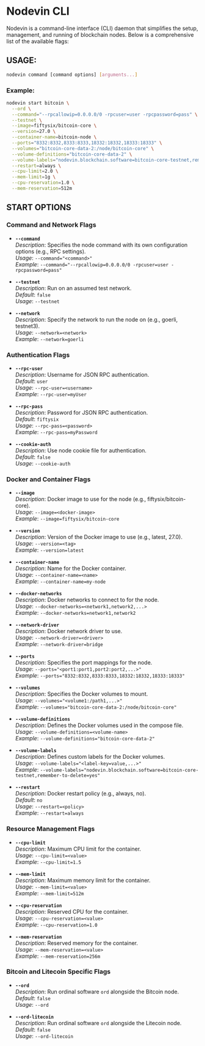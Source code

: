 # Nodevin CLI

Nodevin is a command-line interface (CLI) daemon that simplifies the setup, management, and running of blockchain nodes. Below is a comprehensive list of the available flags:

## USAGE:
```bash
nodevin command [command options] [arguments...]
```

### Example:
```bash
nodevin start bitcoin \
  --ord \
  --command="--rpcallowip=0.0.0.0/0 -rpcuser=user -rpcpassword=pass" \
  --testnet \
  --image=fiftysix/bitcoin-core \
  --version=27.0 \
  --container-name=bitcoin-node \
  --ports="8332:8332,8333:8333,18332:18332,18333:18333" \
  --volumes="bitcoin-core-data-2:/node/bitcoin-core" \
  --volume-definitions="bitcoin-core-data-2" \
  --volume-labels="nodevin.blockchain.software=bitcoin-core-testnet,remember-to-delete=yes" \
  --restart=always \
  --cpu-limit=2.0 \
  --mem-limit=1g \
  --cpu-reservation=1.0 \
  --mem-reservation=512m
```

## START OPTIONS

### Command and Network Flags

- **`--command`**  
  *Description*: Specifies the node command with its own configuration options (e.g., RPC settings).  
  *Usage*: `--command="<command>"`  
  *Example*: `--command="--rpcallowip=0.0.0.0/0 -rpcuser=user -rpcpassword=pass"`  

- **`--testnet`**  
  *Description*: Run on an assumed test network.  
  *Default*: `false`  
  *Usage*: `--testnet`  

- **`--network`**  
  *Description*: Specify the network to run the node on (e.g., goerli, testnet3).  
  *Usage*: `--network=<network>`  
  *Example*: `--network=goerli`  

### Authentication Flags

- **`--rpc-user`**  
  *Description*: Username for JSON RPC authentication.  
  *Default*: `user`  
  *Usage*: `--rpc-user=<username>`  
  *Example*: `--rpc-user=myUser`  

- **`--rpc-pass`**  
  *Description*: Password for JSON RPC authentication.  
  *Default*: `fiftysix`  
  *Usage*: `--rpc-pass=<password>`  
  *Example*: `--rpc-pass=myPassword`  

- **`--cookie-auth`**  
  *Description*: Use node cookie file for authentication.  
  *Default*: `false`  
  *Usage*: `--cookie-auth`  

### Docker and Container Flags

- **`--image`**  
  *Description*: Docker image to use for the node (e.g., fiftysix/bitcoin-core).  
  *Usage*: `--image=<docker-image>`  
  *Example*: `--image=fiftysix/bitcoin-core`  

- **`--version`**  
  *Description*: Version of the Docker image to use (e.g., latest, 27.0).  
  *Usage*: `--version=<tag>`  
  *Example*: `--version=latest`  

- **`--container-name`**  
  *Description*: Name for the Docker container.  
  *Usage*: `--container-name=<name>`  
  *Example*: `--container-name=my-node`  

- **`--docker-networks`**  
  *Description*: Docker networks to connect to for the node.  
  *Usage*: `--docker-networks=<network1,network2,...>`  
  *Example*: `--docker-networks=network1,network2`  

- **`--network-driver`**  
  *Description*: Docker network driver to use.  
  *Usage*: `--network-driver=<driver>`  
  *Example*: `--network-driver=bridge`  

- **`--ports`**  
  *Description*: Specifies the port mappings for the node.  
  *Usage*: `--ports="<port1:port1,port2:port2,...>"`  
  *Example*: `--ports="8332:8332,8333:8333,18332:18332,18333:18333"`  

- **`--volumes`**  
  *Description*: Specifies the Docker volumes to mount.  
  *Usage*: `--volumes="<volume1:/path1,...>"`  
  *Example*: `--volumes="bitcoin-core-data-2:/node/bitcoin-core"`  

- **`--volume-definitions`**  
  *Description*: Defines the Docker volumes used in the compose file.  
  *Usage*: `--volume-definitions=<volume-name>`  
  *Example*: `--volume-definitions="bitcoin-core-data-2"`  

- **`--volume-labels`**  
  *Description*: Defines custom labels for the Docker volumes.  
  *Usage*: `--volume-labels="<label-key=value,...>"`  
  *Example*: `--volume-labels="nodevin.blockchain.software=bitcoin-core-testnet,remember-to-delete=yes"`  

- **`--restart`**  
  *Description*: Docker restart policy (e.g., always, no).  
  *Default*: `no`  
  *Usage*: `--restart=<policy>`  
  *Example*: `--restart=always`  

### Resource Management Flags

- **`--cpu-limit`**  
  *Description*: Maximum CPU limit for the container.  
  *Usage*: `--cpu-limit=<value>`  
  *Example*: `--cpu-limit=1.5`  

- **`--mem-limit`**  
  *Description*: Maximum memory limit for the container.  
  *Usage*: `--mem-limit=<value>`  
  *Example*: `--mem-limit=512m`  

- **`--cpu-reservation`**  
  *Description*: Reserved CPU for the container.  
  *Usage*: `--cpu-reservation=<value>`  
  *Example*: `--cpu-reservation=1.0`  

- **`--mem-reservation`**  
  *Description*: Reserved memory for the container.  
  *Usage*: `--mem-reservation=<value>`  
  *Example*: `--mem-reservation=256m`  

### Bitcoin and Litecoin Specific Flags

- **`--ord`**  
  *Description*: Run ordinal software `ord` alongside the Bitcoin node.  
  *Default*: `false`  
  *Usage*: `--ord`  

- **`--ord-litecoin`**  
  *Description*: Run ordinal software `ord` alongside the Litecoin node.  
  *Default*: `false`  
  *Usage*: `--ord-litecoin`  
